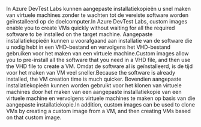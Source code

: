 <span data-ttu-id="c7284-101">In Azure DevTest Labs kunnen aangepaste installatiekopieën u snel maken van virtuele machines zonder te wachten tot de vereiste software worden geïnstalleerd op de doelcomputer.</span><span class="sxs-lookup"><span data-stu-id="c7284-101">In Azure DevTest Labs, custom images enable you to create VMs quickly without waiting for all the required software to be installed on the target machine.</span></span> <span data-ttu-id="c7284-102">Aangepaste installatiekopieën kunnen u voorafgaand aan installatie van de software die u nodig hebt in een VHD-bestand en vervolgens het VHD-bestand gebruiken voor het maken van een virtuele machine.</span><span class="sxs-lookup"><span data-stu-id="c7284-102">Custom images allow you to pre-install all the software that you need in a VHD file, and then use the VHD file to create a VM.</span></span> <span data-ttu-id="c7284-103">Omdat de software al is geïnstalleerd, is de tijd voor het maken van VM veel sneller.</span><span class="sxs-lookup"><span data-stu-id="c7284-103">Because the software is already installed, the VM creation time is much quicker.</span></span> <span data-ttu-id="c7284-104">Bovendien aangepaste installatiekopieën kunnen worden gebruikt voor het klonen van virtuele machines door het maken van een aangepaste installatiekopie van een virtuele machine en vervolgens virtuele machines te maken op basis van die aangepaste installatiekopie.</span><span class="sxs-lookup"><span data-stu-id="c7284-104">In addition, custom images can be used to clone VMs by creating a custom image from a VM, and then creating VMs based on that custom image.</span></span>
